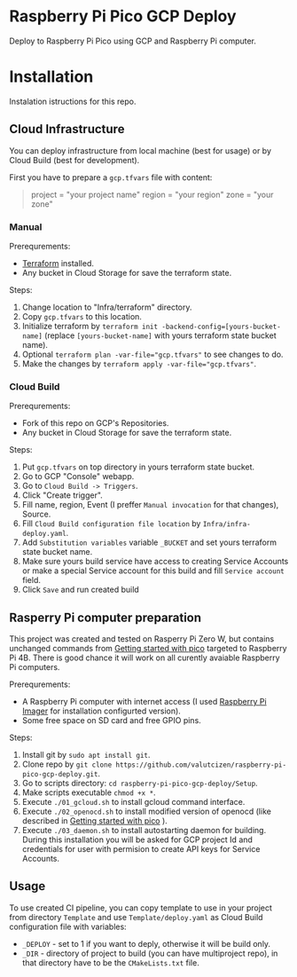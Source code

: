 # Raspberry Pi Pico GCP Deploy
Deploy to Raspberry Pi Pico using GCP and Raspberry Pi computer.

# Installation
Instalation istructions for this repo.

## Cloud Infrastructure
You can deploy infrastructure from local machine (best for usage) or by Cloud Build (best for development).

First you have to prepare a `gcp.tfvars` file with content:
> project = "your project name"
> region  = "your region"
> zone    = "your zone"

### Manual
Prerequrements: 
- [Terraform](https://developer.hashicorp.com/terraform/downloads) installed.
- Any bucket in Cloud Storage for save the terraform state.

Steps:
1. Change location to "Infra/terraform" directory.
2. Copy `gcp.tfvars` to this location.
3. Initialize terraform by `terraform init -backend-config=[yours-bucket-name]` (replace `[yours-bucket-name]` with yours terraform state bucket name).
4. Optional `terraform plan -var-file="gcp.tfvars"` to see changes to do.
5. Make the changes by `terraform apply -var-file="gcp.tfvars"`.

### Cloud Build
Prerequrements: 
- Fork of this repo on GCP's Repositories.
- Any bucket in Cloud Storage for save the terraform state.

Steps:
1. Put `gcp.tfvars` on top directory in yours terraform state bucket.
2. Go to GCP "Console" webapp.
3. Go to `Cloud Build -> Triggers`.
4. Click "Create trigger".
5. Fill name, region, Event (I preffer `Manual invocation` for that changes), Source.
6. Fill `Cloud Build configuration file location` by `Infra/infra-deploy.yaml`.
7. Add `Substitution variables` variable `_BUCKET` and set yours terraform state bucket name.
8. Make sure yours build service have access to creating Service Accounts or make a special Service account for this build and fill `Service account` field.
9. Click `Save` and run created build

## Rasperry Pi computer preparation
This project was created and tested on Rasperry Pi Zero W, but contains unchanged commands from [Getting started with pico](https://datasheets.raspberrypi.com/pico/getting-started-with-pico.pdf) targeted to Raspberry Pi 4B. There is good chance it will work on all curently avaiable Raspberry Pi computers.  

Prerequrements: 
- A Raspberry Pi computer with internet access (I used [Raspberry Pi Imager](https://www.raspberrypi.org/downloads/) for installation configurted version).
- Some free space on SD card and free GPIO pins.

Steps:
1. Install git by `sudo apt install git`.
2. Clone repo by `git clone https://github.com/valutcizen/raspberry-pi-pico-gcp-deploy.git`.
3. Go to scripts directory: `cd raspberry-pi-pico-gcp-deploy/Setup`.
4. Make scripts executable `chmod +x *`.
5. Execute `./01_gcloud.sh` to install gcloud command interface.
6. Execute `./02_openocd.sh` to install modified version of openocd (like described in [Getting started with pico](https://datasheets.raspberrypi.com/pico/getting-started-with-pico.pdf) ).
7. Execute `./03_daemon.sh` to install autostarting daemon for building. During this installation you will be asked for GCP project Id and credentials for user with permision to create API keys for Service Accounts.

## Usage
To use created CI pipeline, you can copy template to use in your project from directory `Template` and use `Template/deploy.yaml` as Cloud Build configuration file with variables:
- `_DEPLOY` - set to 1 if you want to deply, otherwise it will be build only.
- `_DIR` - directory of project to build (you can have multiproject repo), in that directory have to be the `CMakeLists.txt` file.
